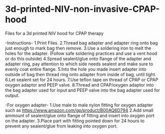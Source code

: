 # 3d-printed-NIV-non-invasive-CPAP-hood
Files for a 3d printed NIV hood for CPAP therapy 

-Instructions-
1.Print Files.
2.Thread bag adapter and adapter ring onto bag just enough to mark bag then remove.
3.Use a soldering iron to melt the holes for the adapter. (Follow safe soldering practices and use a vent hood or do this outside)
4.Spread sealent/glue onto flange of the adapter and adapter ring, pay attention to which side needs sealent and make sure to evenly coat entire flange.
5.Into the hole you made insert adapter into outside of bag then thread ring onto adapter from inside of bag, until tight.
6.Let sealent set for 24 hours.
7.Use teflon tape on thread of CPAP or CPAP oxygen adaptor and PEEP valve.
8.Thread and CPAP/oxygen adaptor into the bag adapter used for input and PEEP valve into the bag adapter used for output.


-For oxygen adapter-
1.Use male to male nylon fitting for oxygen adapter such as https://www.amazon.com/gp/product/B00AQ6D794
2.Add small ammount of sealent/glue onto flange of fitting and insert into oxygen port on the adapter.
3.Place part with fitting pointed down for 24 hours to prevent any sealent/glue from leaking into oxygen port.
